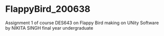 # FlappyBird_200638
Assignment 1 of course DES643 on Flappy Bird making on UNity Software by NIKITA SINGH final year undergraduate 
